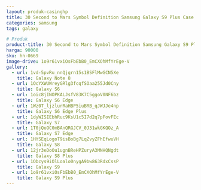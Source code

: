 ```yaml
---
layout: produk-casinghp
title: 30 Second to Mars Symbol Definition Samsung Galaxy S9 Plus Case
categories: samsung
tags: galaxy

# Produk
product-title: 30 Second to Mars Symbol Definition Samsung Galaxy S9 Plus Case
harga: 90000
sku: hn-0669
image-drive: 1o9r61vxiOsFbEbB0_EmCXOhMfYrEge-V
gallery:
  - url: 1vd-5pvRu_nnQjgrn15s1BSFlMwGCN5Xe
    title: Galaxy Note 8
  - url: 1OcYXWUWreyGRlg3fcqfSOaa255Jd0Cny
    title: Galaxy S6
  - url: 1oic8jINOPKALJsfV83K7C5ggoV0NF6bz
    title: Galaxy S6 Edge
  - url: 1Wz0T_ljzlurRaHBP5iuBRB_qJWJJe4np
    title: Galaxy S6 Edge Plus
  - url: 1dyWISIEbhRuc9KsU1c5I7d2q7pFovFEc
    title: Galaxy S7
  - url: 1T0jQoOC0mBAnQRGJCV_0J31wkGKQOz_A
    title: Galaxy S7 Edge
  - url: 1HYSEqLogoT9isBoBg7LqZvyZFhEfwuVH
    title: Galaxy S8
  - url: 12jr3eDoOu1ugnBReHPZuryA3MNHQNgdt
    title: Galaxy S8 Plus
  - url: 1Obcys9iOlLoalo0nygA9bw863RdxCssP
    title: Galaxy S9
  - url: 1o9r61vxiOsFbEbB0_EmCXOhMfYrEge-V
    title: Galaxy S9 Plus
---
```

